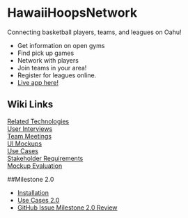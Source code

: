 # HawaiiHoopsNetwork
Connecting basketball players, teams, and leagues on Oahu! 
- Get information on open gyms
- Find pick up games
- Network with players 
- Join teams in your area! 
- Register for leagues online.
- [Live app here!](http://hihoops.scotthonda.cloudbees.net/)


## Wiki Links 
[Related Technologies](https://github.com/hawaiihoopsnetwork/HawaiiHoopsNetwork/wiki/Related-Technologies)  
[User Interviews](https://github.com/hawaiihoopsnetwork/HawaiiHoopsNetwork/wiki/User-Interviews)  
[Team Meetings](https://github.com/hawaiihoopsnetwork/HawaiiHoopsNetwork/wiki/Team-Meetings)  
[UI Mockups](http://hawaiihoopsnetwork.github.io/uimockup)  
[Use Cases](https://github.com/hawaiihoopsnetwork/HawaiiHoopsNetwork/wiki/Use-Cases)  
[Stakeholder Requirements](https://github.com/hawaiihoopsnetwork/HawaiiHoopsNetwork/wiki/Stakeholder-Requirements)  
[Mockup Evaluation](https://github.com/hawaiihoopsnetwork/HawaiiHoopsNetwork/wiki/Mockup-Evaluation)

##Milestone 2.0
- [Installation](https://github.com/hawaiihoopsnetwork/HawaiiHoopsNetwork/wiki/Installation)
- [Use Cases 2.0](https://github.com/hawaiihoopsnetwork/HawaiiHoopsNetwork/wiki/Use-Cases-2.0)
- [GitHub Issue Milestone 2.0 Review](https://github.com/hawaiihoopsnetwork/HawaiiHoopsNetwork/wiki/GitHub-Milestone-2.0-issues)

